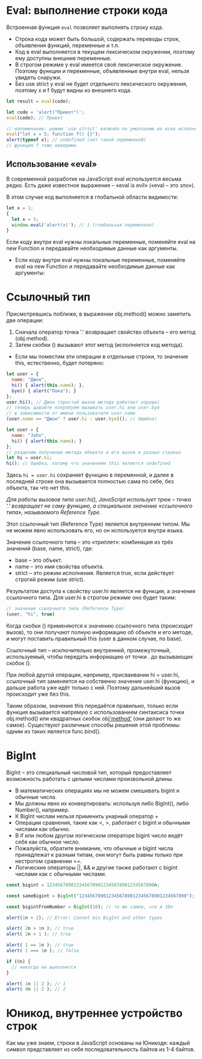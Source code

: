 # Eval: выполнение строки кода

Встроенная функция `eval` позволяет выполнять строку кода.
- Строка кода может быть большой, содержать переводы строк, объявления функций, переменные и т.п.
- Код в eval выполняется в текущем лексическом окружении, поэтому ему доступны внешние переменные.
- В строгом режиме у eval имеется своё лексическое окружение. Поэтому функции и переменные, объявленные внутри eval, нельзя увидеть снаружи.
- Без use strict у eval не будет отдельного лексического окружения, поэтому x и f будут видны из внешнего кода.
```js
let result = eval(code);
```

```js
let code = 'alert("Привет")';
eval(code); // Привет

// напоминание: режим 'use strict' включён по умолчанию во всех исполняемых примерах
eval("let x = 5; function f() {}");
alert(typeof x); // undefined (нет такой переменной)
// функция f тоже невидима
```
## Использование «eval»

В современной разработке на JavaScript eval используется весьма редко. Есть даже известное выражение – «eval is evil» («eval – это зло»).

В этом случае код выполняется в глобальной области видимости:
```js
let x = 1;
{
  let x = 5;
  window.eval('alert(x)'); // 1 (глобальная переменная)
}
```
Если коду внутри eval нужны локальные переменные, поменяйте eval на new Function и передавайте необходимые данные как аргументы.
- Если коду внутри eval нужны локальные переменные, поменяйте eval на new Function и передавайте необходимые данные как аргументы:

# Ссылочный тип

Присмотревшись поближе, в выражении obj.method() можно заметить две операции:
1. Сначала оператор точка '.' возвращает свойство объекта – его метод (obj.method).
2. Затем скобки () вызывают этот метод (исполняется код метода).
- Если мы поместим эти операции в отдельные строки, то значение this, естественно, будет потеряно:
```js
let user = {
  name: "Джон",
  hi() { alert(this.name); },
  bye() { alert("Пока"); }
};
user.hi(); // Джон (простой вызов метода работает хорошо)
// теперь давайте попробуем вызывать user.hi или user.bye
// в зависимости от имени пользователя user.name
(user.name == "Джон" ? user.hi : user.bye)(); // Ошибка!

let user = {
  name: "John",
  hi() { alert(this.name); }
};
// разделим получение метода объекта и его вызов в разных строках
let hi = user.hi;
hi(); // Ошибка, потому что значением this является undefined
```
Здесь `hi = user.hi` сохраняет функцию в переменной, и далее в последней строке она вызывается полностью сама по себе, без объекта, так что нет this.

*Для работы вызовов типа user.hi(), JavaScript использует трюк – точка '.' возвращает не саму функцию, а специальное значение «ссылочного типа», называемого Reference Type.*

Этот ссылочный тип (Reference Type) является внутренним типом. Мы не можем явно использовать его, но он используется внутри языка.

Значение ссылочного типа – это «триплет»: комбинация из трёх значений (base, name, strict), где:
- base – это объект.
- name – это имя свойства объекта.
- strict – это режим исполнения. Является true, если действует строгий режим (use strict).

Результатом доступа к свойству user.hi является не функция, а значение ссылочного типа. Для user.hi в строгом режиме оно будет таким:
```js
// значение ссылочного типа (Reference Type)
(user, "hi", true)
```
Когда скобки () применяются к значению ссылочного типа (происходит вызов), то они получают полную информацию об объекте и его методе, и могут поставить правильный this (user в данном случае, по base).

Ссылочный тип – исключительно внутренний, промежуточный, используемый, чтобы передать информацию от точки . до вызывающих скобок ().

При любой другой операции, например, присваивании hi = user.hi, ссылочный тип заменяется на собственно значение user.hi (функцию), и дальше работа уже идёт только с ней. Поэтому дальнейший вызов происходит уже без this.

Таким образом, значение this передаётся правильно, только если функция вызывается напрямую с использованием синтаксиса точки obj.method() или квадратных скобок obj['method']() (они делают то же самое). Существуют различные способы решения этой проблемы: одним из таких является func.bind().

# BigInt

BigInt – это специальный числовой тип, который предоставляет возможность работать с целыми числами произвольной длины.
- В математических операциях мы не можем смешивать bigint и обычные числа.
- Мы должны явно их конвертировать: используя либо BigInt(), либо Number(), например.
- К BigInt числам нельзя применить унарный оператор +
- Операции сравнения, такие как <, >, работают с bigint и обычными числами как обычно.
- В if или любом другом логическом операторе bigint число ведёт себя как обычное число.
- Пожалуйста, обратите внимание, что обычные и bigint числа принадлежат к разным типам, они могут быть равны только при нестрогом сравнении ==.
- Логические операторы ||, && и другие также работают с bigint числами как с обычными числами.
```js
const bigint = 1234567890123456789012345678901234567890n;

const sameBigint = BigInt("1234567890123456789012345678901234567890");

const bigintFromNumber = BigInt(10); // то же самое, что и 10n

alert(1n + 2); // Error: Cannot mix BigInt and other types

alert( 2n > 1n ); // true
alert( 2n > 1 ); // true

alert( 1 == 1n ); // true
alert( 1 === 1n ); // false

if (0n) {
  // никогда не выполнится
}

alert( 1n || 2 ); // 1
alert( 0n || 2 ); // 2
```

# Юникод, внутреннее устройство строк

Как мы уже знаем, строки в JavaScript основаны на Юникоде: каждый символ представляет из себя последовательность байтов из 1-4 байтов.
```js
```

```js
```

```js
```

